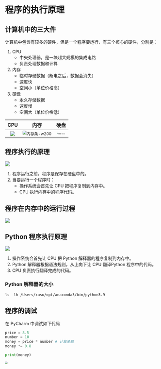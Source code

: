 

# 程序的执行原理

## 计算机中的三大件

计算机中包含有较多的硬件，但是一个程序要运行，有三个核心的硬件，分别是：

1. CPU
   * 中央处理器，是一块超大规模的集成电路
   * 负责处理数据和计算
2. 内存
   * 临时存储数据（断电之后，数据会消失）
   * 速度快
   * 空间小（单位价格高）
3. 硬盘
   * 永久存储数据
   * 速度慢
   * 空间大（单位价格低）

|                             CPU                              |                             内存                             |                             硬盘                             |
| :----------------------------------------------------------: | :----------------------------------------------------------: | :----------------------------------------------------------: |
| ![](https://gimg2.baidu.com/image_search/src=http%3A%2F%2Fimg.jbzj.com%2Ffile_images%2Farticle%2F201706%2F201706171617215.jpg&refer=http%3A%2F%2Fimg.jbzj.com&app=2002&size=f9999,10000&q=a80&n=0&g=0n&fmt=auto?sec=1669305010&t=17081edf171f479617ee2a77c8f62275) | <img src="https://gimg2.baidu.com/image_search/src=http%3A%2F%2Fwww.jicong.net%2Fwp-content%2Fuploads%2F2021%2F03%2F20210315230121-604fe74153474.jpg&refer=http%3A%2F%2Fwww.jicong.net&app=2002&size=f9999,10000&q=a80&n=0&g=0n&fmt=auto?sec=1669305077&t=08bf9db47b41d2a20daac2409e9803e1" alt="内存条-w200" style="zoom:80%;" /> | <img src="https://gimg2.baidu.com/image_search/src=http%3A%2F%2Fnews.mydrivers.com%2FImg%2F20110130%2F01084245.jpg&refer=http%3A%2F%2Fnews.mydrivers.com&app=2002&size=f9999,10000&q=a80&n=0&g=0n&fmt=auto?sec=1669305485&t=ae0e9ce2467ac1b80c318d21e755dcf7" alt="硬盘-w200" style="zoom:25%;" /> |

## 程序执行的原理

![](https://s1.ax1x.com/2023/02/26/pppcHEV.jpg)

1. 程序运行之前，程序是保存在硬盘中的。
2. 当要运行一个程序时：
   * 操作系统会首先让 CPU 把程序复制到内存中。
   * CPU 执行内存中的程序代码。

## 程序在内存中的运行过程

![](https://s1.ax1x.com/2023/02/26/pppcq4U.jpg)

## Python 程序执行原理

![](https://s1.ax1x.com/2023/02/26/pppcX34.jpg)

1. 操作系统会首先让 CPU 把 Python 解释器的程序复制到内存中。
2. Python 解释器根据语法规则，从上向下让 CPU 翻译Python 程序中的代码。
3. CPU 负责执行翻译完成的代码。

### Python 解释器的大小

```shell
ls -lh /Users/xusu/opt/anaconda3/bin/python3.9
```

## 程序的调试

在 PyCharm 中调试如下代码

```python
price = 8.5
number = 10
money = price * number # 计算金额
money *= 0.8

print(money)
```

<img src="https://s1.ax1x.com/2023/02/26/pppgxJS.jpg" style="zoom:50%;" />